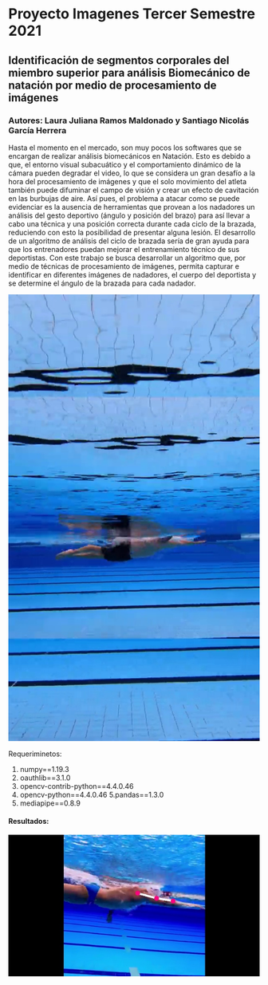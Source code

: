 # Proyecto Imagenes Tercer Semestre 2021
## Identificación de segmentos corporales del miembro superior para análisis Biomecánico de natación por medio de procesamiento de imágenes 
### Autores: Laura Juliana Ramos Maldonado y  Santiago Nicolás García Herrera

Hasta el momento en el mercado, son muy pocos los softwares que se encargan de realizar análisis biomecánicos en Natación. Esto es debido a que, el entorno visual subacuático y el comportamiento dinámico de la cámara pueden degradar el video, lo que se considera un gran desafío a la hora del procesamiento de imágenes y que el solo movimiento del atleta también puede difuminar el campo de visión y crear un efecto de cavitación en las burbujas de aire.
Así pues, el problema a atacar como se puede evidenciar es la ausencia de herramientas que provean a los nadadores un análisis del gesto deportivo (ángulo y posición del brazo) para así llevar a cabo una técnica y una posición correcta durante cada ciclo de la brazada, reduciendo con esto la posibilidad de presentar alguna lesión.
El desarrollo de un algoritmo de análisis del ciclo de brazada sería de gran ayuda para que los entrenadores puedan mejorar el entrenamiento técnico de sus deportistas. Con este trabajo se busca desarrollar un algoritmo que, por medio de técnicas de procesamiento de imágenes, permita capturar e identificar en diferentes imágenes de nadadores, el cuerpo del deportista y se determine el ángulo de la brazada para cada nadador.


![alt text](https://github.com/Santidnp/Proyecto_Imagenes/blob/main/Nados_9.jpg?raw=true)


Requeriminetos:

1. numpy==1.19.3
2. oauthlib==3.1.0
3. opencv-contrib-python==4.4.0.46
4. opencv-python==4.4.0.46
5.pandas==1.3.0
6. mediapipe==0.8.9


#### Resultados:


![alt text](https://github.com/Santidnp/Proyecto_Imagenes/blob/main/Frames/Frame178.jpg?raw=true)






